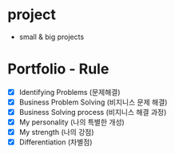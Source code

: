 # project

- small & big projects

# Portfolio - Rule


- [x] Identifying Problems (문제해결)
- [x] Business Problem Solving (비지니스 문제 해결)
- [x] Business Solving process (비지니스 해결 과정)
- [x] My personality (나의 특별한 개성)
- [x] My strength (나의 강점)
- [x] Differentiation (차별점)

